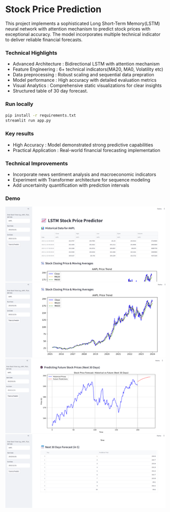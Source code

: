#  Stock Price Prediction 

This project implements a sophisticated Long Short-Term Memory(LSTM) neural network with attention mechanism to predict stock prices with exceptional accuracy. The model incorporates multiple technical indicator to deliver reliable financial forecasts. 

###  Technical Highlights
- Advanced Architecture : Bidirectional LSTM with attention mechanism
- Feature Engineering : 6+ technical indicators(MA20, MA0, Volatility etc)
- Data preprocessing : Robust scaling and sequential data prepration
- Model performance : High accuracy with detailed evaluation metrics
- Visual Analytics : Comprehensive static visualizations for clear insights
- Structured table of 30 day forecast.


###  Run locally
```bash
pip install -r requirements.txt
streamlit run app.py
```

### Key results
- High Accuracy : Model demonstrated strong predictive capabilities
- Practical Application : Real-world financial forecasting implementation

### Technical Improvements
- Incorporate news sentiment analysis and macroeconomic indicators
- Experiment with Transformer architecture for sequence modeling
- Add uncertainity quantification with prediction intervals

### Demo

![App Screenshot](demo1.png)
![App Screenshot](demo2.png)
![App Screenshot](demo3.png)
![App Screenshot](demo4.png)

